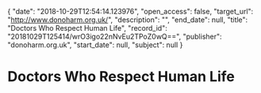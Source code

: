 {
  "date": "2018-10-29T12:54:14.123976", 
  "open_access": false, 
  "target_url": "http://www.donoharm.org.uk/", 
  "description": "", 
  "end_date": null, 
  "title": "Doctors Who Respect Human Life", 
  "record_id": "20181029T125414/wrO3igo22nNvEu2TPoZ0wQ==", 
  "publisher": "donoharm.org.uk", 
  "start_date": null, 
  "subject": null
}

# Doctors Who Respect Human Life

